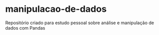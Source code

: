 # manipulacao-de-dados
Repositório criado para estudo pessoal sobre análise e manipulação de dados com Pandas

